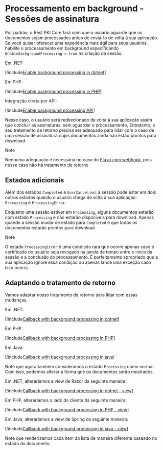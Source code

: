 ﻿# Processamento em background - Sessões de assinatura

Por padrão, o Rest PKI Core fará com que o usuário aguarde que os documentos sejam processados antes de enviá-lo de volta à sua aplicação. Se você quiser oferecer
uma experiência mais ágil para seus usuários, habilite o processamento em background especificando `EnableBackgroundProcessing = true` na criação da sessão.

Em .NET:

[!include[Enable background processing in dotnet](../../../../../../includes/rest-pki/core/signature-sessions/enable-background-processing-dotnet.md)]

Em PHP:

[!include[Enable background processing in PHP](../../../../../../includes/rest-pki/core/signature-sessions/enable-background-processing-php.md)]

Integração direta por API:

[!include[Enable background processing API](../../../../../../includes/rest-pki/core/signature-sessions/enable-background-processing-api.md)]

Nesse caso, o usuário será redirecionado de volta à sua aplicação assim que concluir as assinaturas, sem aguardar o processamento, Entretanto, o seu tratemento de
retorno precisa ser adequado para lidar com o caso de uma sessão de assinatura cujos documentos ainda não estão prontos para download.

> [!NOTE]
> Nenhuma adequação é necessária no caso do [Fluxo com webhook](index.md#webhook-flow), pois nesse caso não há tratamento de retorno

## Estados adicionais

Além dos estados `Completed` e `UserCancelled`, a sessão pode estar em dois outros estados quando o usuário chega de volta à sua aplicação: `Processing` e
`ProcessingError`.

Enquanto uma sessão estiver em `Processing`, alguns documentos estarão com estado `Processing` e não estarão disponíveis para download. Apenas quando a sessão
mudar de estado para `Completed` é que todos os documentos estarão prontos para download.

> [!NOTE]
> O estado `ProcessingError` é uma condição rara que ocorre apenas caso o certificado do usuário seja revogado na janela de tempo entre o início da sessão
> e a conclusão do processamento. É perfeitamente apropriado que a sua aplicação ignore essa condição ou apenas lance uma exceção caso isso ocorra.

## Adaptando o tratamento de retorno

Vamos adaptar nosso tratamento de retorno para lidar com essas mudanças.

Em .NET:

[!include[Callback with background processing in dotnet](../../../../../../includes/rest-pki/core/signature-sessions/callback-background-processing-dotnet.md)]

Em PHP:

[!include[Callback with background processing in PHP](../../../../../../includes/rest-pki/core/signature-sessions/callback-background-processing-php.md)]

Em Java:

[!include[Callback with background processing in java](../../../../../../includes/rest-pki/core/signature-sessions/callback-background-processing-java.md)]

Note que agora também consideramos o estado `Processing` como normal. Com isso, podemos alterar a forma que os documentos serão mostrados.

Em .NET, alteraríamos a view de Razor da seguinte maneira:

[!include[Callback with background processing in dotnet - view](../../../../../../includes/rest-pki/core/signature-sessions/callback-background-processing-dotnet-view.md)]

Em PHP, alteraríamos o lado do cliente da seguinte maneira: 

[!include[Callback with background processing in PHP - view](../../../../../../includes/rest-pki/core/signature-sessions/callback-background-processing-php-view.md)]

Em Java, alteraríamos a view de Spring da seguinte maneira: 

[!include[Callback with background processing in java - view](../../../../../../includes/rest-pki/core/signature-sessions/callback-background-processing-java-view.md)]

Note que renderizamos cada item da lista de maneira diferente baseado no estado do documento.
